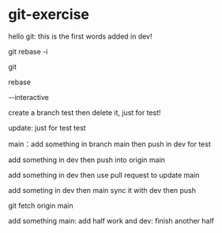 # git-exercise
hello git: this is the first words added in dev!

git rebase -i

git

rebase

--interactive

create a branch test then delete it, just for test!

update: just for test test

main：add something in branch main then push in dev for test

add something in dev then push into origin main

add something in dev then use pull request to update main

add someting in dev then main sync it with dev then push

git fetch origin main

add something
main: add half work and dev: finish another half 
